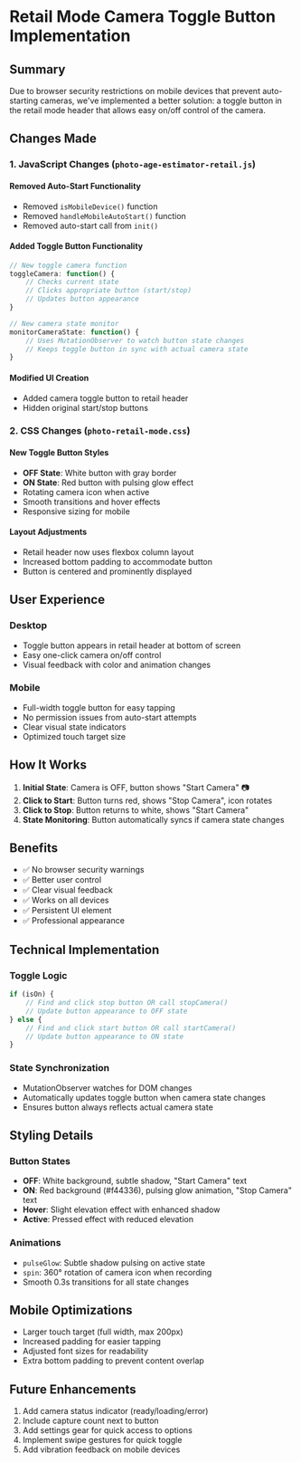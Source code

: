 # Retail Mode Camera Toggle Button Implementation

## Summary
Due to browser security restrictions on mobile devices that prevent auto-starting cameras, we've implemented a better solution: a toggle button in the retail mode header that allows easy on/off control of the camera.

## Changes Made

### 1. JavaScript Changes (`photo-age-estimator-retail.js`)

#### Removed Auto-Start Functionality
- Removed `isMobileDevice()` function
- Removed `handleMobileAutoStart()` function
- Removed auto-start call from `init()`

#### Added Toggle Button Functionality
```javascript
// New toggle camera function
toggleCamera: function() {
    // Checks current state
    // Clicks appropriate button (start/stop)
    // Updates button appearance
}

// New camera state monitor
monitorCameraState: function() {
    // Uses MutationObserver to watch button state changes
    // Keeps toggle button in sync with actual camera state
}
```

#### Modified UI Creation
- Added camera toggle button to retail header
- Hidden original start/stop buttons

### 2. CSS Changes (`photo-retail-mode.css`)

#### New Toggle Button Styles
- **OFF State**: White button with gray border
- **ON State**: Red button with pulsing glow effect
- Rotating camera icon when active
- Smooth transitions and hover effects
- Responsive sizing for mobile

#### Layout Adjustments
- Retail header now uses flexbox column layout
- Increased bottom padding to accommodate button
- Button is centered and prominently displayed

## User Experience

### Desktop
- Toggle button appears in retail header at bottom of screen
- Easy one-click camera on/off control
- Visual feedback with color and animation changes

### Mobile
- Full-width toggle button for easy tapping
- No permission issues from auto-start attempts
- Clear visual state indicators
- Optimized touch target size

## How It Works

1. **Initial State**: Camera is OFF, button shows "Start Camera" 📷
2. **Click to Start**: Button turns red, shows "Stop Camera", icon rotates
3. **Click to Stop**: Button returns to white, shows "Start Camera"
4. **State Monitoring**: Button automatically syncs if camera state changes

## Benefits

- ✅ No browser security warnings
- ✅ Better user control
- ✅ Clear visual feedback
- ✅ Works on all devices
- ✅ Persistent UI element
- ✅ Professional appearance

## Technical Implementation

### Toggle Logic
```javascript
if (isOn) {
    // Find and click stop button OR call stopCamera()
    // Update button appearance to OFF state
} else {
    // Find and click start button OR call startCamera()
    // Update button appearance to ON state
}
```

### State Synchronization
- MutationObserver watches for DOM changes
- Automatically updates toggle button when camera state changes
- Ensures button always reflects actual camera state

## Styling Details

### Button States
- **OFF**: White background, subtle shadow, "Start Camera" text
- **ON**: Red background (#f44336), pulsing glow animation, "Stop Camera" text
- **Hover**: Slight elevation effect with enhanced shadow
- **Active**: Pressed effect with reduced elevation

### Animations
- `pulseGlow`: Subtle shadow pulsing on active state
- `spin`: 360° rotation of camera icon when recording
- Smooth 0.3s transitions for all state changes

## Mobile Optimizations

- Larger touch target (full width, max 200px)
- Increased padding for easier tapping
- Adjusted font sizes for readability
- Extra bottom padding to prevent content overlap

## Future Enhancements

1. Add camera status indicator (ready/loading/error)
2. Include capture count next to button
3. Add settings gear for quick access to options
4. Implement swipe gestures for quick toggle
5. Add vibration feedback on mobile devices
